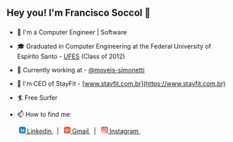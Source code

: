 ## Hey you! I'm Francisco Soccol 👋
### 

- 🚀 I'm a Computer Engineer | Software

- 🎓 Graduated in Computer Engineering at the Federal University of Espírito Santo - [UFES](http://www.ufes.br/) (Class of 2012)

- 🏢 Currently working at - [@moveis-simonetti](https://github.com/moveis-simonetti)

- 🔭 I'm CEO of StayFit - [www.stayfit.com.br](https://www.stayfit.com.br)

- 🏄 Free Surfer

- 📫 How to find me: <br>

&nbsp;&nbsp;&nbsp;&nbsp;&nbsp;&nbsp;
<a href="https://www.linkedin.com/in/francisco-junior-soccol-16ba2213a/"><img src = "https://github.com/soccolfrancisco/soccolfrancisco/blob/master/icon/linkedin.svg" height=15px width=15px target="_blank"> Linkedin </a>&nbsp;&nbsp;|&nbsp;&nbsp;
<a href="mailto:franciscosoccol@gmail.com"><img src="https://github.com/soccolfrancisco/soccolfrancisco/blob/master/icon/gmail.svg" height=15px width=15px target="_blank"> Gmail </a>&nbsp;&nbsp;|&nbsp;&nbsp;
<a href="https://www.instagram.com/franciscosoccol/"><img src="https://github.com/soccolfrancisco/soccolfrancisco/blob/master/icon/instagram.svg" height=15px width=15px target="_blank"> Instagram </a>&nbsp;&nbsp; 
##

[comment]: <> (### Acompanhe as Estatísticas do Github 🏆)

[comment]: <> ([My Github Status]&#40;https://github-readme-stats.vercel.app/api?username=soccolfrancisco&count_private=false&show_icons=true&title_color=fff&icon_color=79ff97&text_color=9f9f9f&bg_color=151515&#41;)
##

